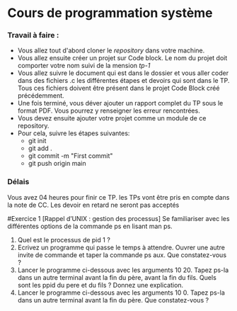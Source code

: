 # Cours de programmation système
### Travail à faire :
- Vous allez tout d'abord cloner le *repository* dans votre machine.
- Vous allez ensuite créer un projet sur Code block. Le nom du projet doit comporter votre nom suivi de la mension *tp-1*
- Vous allez suivre le document qui est dans le dossier et vous aller coder dans des fichiers .c les différentes étapes et devoirs qui sont dans le TP. Tous ces fichiers doivent être présent dans le projet Code Block créé précédemment. 
- Une fois terminé, vous déver ajouter un rapport complet du TP sous le format PDF. Vous pourrez y renseigner les erreur rencontrées.
- Vous devez ensuite ajouter votre projet comme un module de ce repository.
- Pour cela, suivre les étapes suivantes: 
    - git init
    - git add .
    - git commit -m "First commit"
    - git push origin main

### Délais
Vous avez 04 heures pour finir ce TP. les TPs vont être pris en compte dans la note de CC. Les devoir en retard ne seront pas acceptés

#Exercice 1 [Rappel d’UNIX : gestion des processus]
Se familiariser avec les différentes options de la commande ps en lisant man ps.
1. Quel est le processus de pid 1 ?
2. Ecrivez un programme qui passe le temps à attendre. Ouvrer une autre invite de commande et taper la commande ps aux. Que constatez-vous ?
3. Lancer le programme ci-dessous avec les arguments 10 20. Tapez ps-la dans un autre terminal avant la fin du père, avant la fin du fils. Quels sont les ppid du pere et du fils ? Donnez une explication.
4. Lancer le programme ci-dessous avec les arguments 10 0. Tapez ps-la dans un autre terminal avant la fin du père. Que constatez-vous ?
